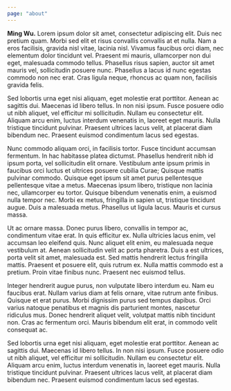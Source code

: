 ```yaml
---
page: "about"
---
```


**Ming Wu.** Lorem ipsum dolor sit amet, consectetur adipiscing elit. Duis nec pretium quam. Morbi sed elit et risus convallis convallis at et nulla. Nam a eros facilisis, gravida nisl vitae, lacinia nisl. Vivamus faucibus orci diam, nec elementum dolor tincidunt vel. Praesent mi mauris, ullamcorper non dui eget, malesuada commodo tellus. Phasellus risus sapien, auctor sit amet mauris vel, sollicitudin posuere nunc. Phasellus a lacus id nunc egestas commodo non nec erat. Cras ligula neque, rhoncus ac quam non, facilisis gravida felis.

Sed lobortis urna eget nisi aliquam, eget molestie erat porttitor. Aenean ac sagittis dui. Maecenas id libero tellus. In non nisi ipsum. Fusce posuere odio ut nibh aliquet, vel efficitur mi sollicitudin. Nullam eu consectetur elit. Aliquam arcu enim, luctus interdum venenatis in, laoreet eget mauris. Nulla tristique tincidunt pulvinar. Praesent ultrices lacus velit, at placerat diam bibendum nec. Praesent euismod condimentum lacus sed egestas.

Nunc commodo aliquam orci, in facilisis tortor. Fusce tincidunt accumsan fermentum. In hac habitasse platea dictumst. Phasellus hendrerit nibh id ipsum porta, vel sollicitudin elit ornare. Vestibulum ante ipsum primis in faucibus orci luctus et ultrices posuere cubilia Curae; Quisque mattis pulvinar commodo. Quisque eget ipsum sit amet purus pellentesque pellentesque vitae a metus. Maecenas ipsum libero, tristique non lacinia nec, ullamcorper eu tortor. Quisque bibendum venenatis enim, a euismod nulla tempor nec. Morbi ex metus, fringilla in sapien ut, tristique tincidunt augue. Duis a malesuada metus. Phasellus ut ligula lacus. Mauris et cursus massa.

Ut ac ornare massa. Donec purus libero, convallis in tempor ac, condimentum vitae erat. In quis efficitur ex. Nulla ultricies lacus enim, vel accumsan leo eleifend quis. Nunc aliquet elit enim, eu malesuada neque vestibulum at. Aenean sollicitudin velit ac porta pharetra. Duis a est ultrices, porta velit sit amet, malesuada est. Sed mattis hendrerit lectus fringilla mattis. Praesent et posuere elit, quis rutrum ex. Nulla mattis commodo est a pretium. Proin vitae finibus nunc. Praesent nec euismod tellus.

Integer hendrerit augue purus, non vulputate libero interdum eu. Nam eu faucibus erat. Nullam varius diam at felis ornare, vitae rutrum ante finibus. Quisque et erat purus. Morbi dignissim purus sed tempus dapibus. Orci varius natoque penatibus et magnis dis parturient montes, nascetur ridiculus mus. Donec hendrerit aliquet velit, volutpat mattis nibh tincidunt non. Cras ac fermentum orci. Mauris bibendum elit erat, in commodo velit consequat ac.

Sed lobortis urna eget nisi aliquam, eget molestie erat porttitor. Aenean ac sagittis dui. Maecenas id libero tellus. In non nisi ipsum. Fusce posuere odio ut nibh aliquet, vel efficitur mi sollicitudin. Nullam eu consectetur elit. Aliquam arcu enim, luctus interdum venenatis in, laoreet eget mauris. Nulla tristique tincidunt pulvinar. Praesent ultrices lacus velit, at placerat diam bibendum nec. Praesent euismod condimentum lacus sed egestas.
